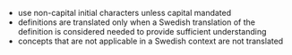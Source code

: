 * use non-capital initial characters unless capital mandated
* definitions are translated only when a Swedish translation of the definition is considered needed to provide sufficient understanding
* concepts that are not applicable in a Swedish context are not translated